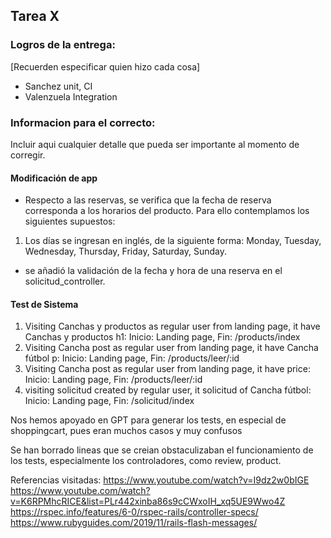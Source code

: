## Tarea X

### Logros de la entrega:
[Recuerden especificar quien hizo cada cosa]
* Sanchez unit, CI
* Valenzuela Integration

### Informacion para el correcto:
Incluir aqui cualquier detalle que pueda ser importante al momento de corregir.

#### Modificación de app
* Respecto a las reservas, se verifica que la fecha de reserva corresponda a los horarios del producto. Para ello contemplamos los siguientes supuestos:
1. Los días se ingresan en inglés, de la siguiente forma: Monday, Tuesday, Wednesday, Thursday, Friday, Saturday, Sunday.
* se añadió la validación de la fecha y hora de una reserva en el solicitud_controller.

#### Test de Sistema
1. Visiting Canchas y productos as regular user from landing page, it have Canchas y productos h1: Inicio: Landing page, Fin: /products/index
2. Visiting Cancha post as regular user from landing page, it have Cancha fútbol p: Inicio: Landing page, Fin: /products/leer/:id
3. Visiting Cancha post as regular user from landing page, it have price: Inicio: Landing page, Fin: /products/leer/:id
4. visiting solicitud created by regular user, it solicitud of Cancha fútbol: Inicio: Landing page, Fin: /solicitud/index


Nos hemos apoyado en GPT para generar los tests, en especial de shoppingcart, pues eran muchos casos y muy confusos

Se han borrado lineas que se creian obstaculizaban el funcionamiento de los tests, especialmente los controladores, como review, product.

Referencias visitadas:
https://www.youtube.com/watch?v=I9dz2w0bIGE
https://www.youtube.com/watch?v=K6RPMhcRICE&list=PLr442xinba86s9cCWxoIH_xq5UE9Wwo4Z
https://rspec.info/features/6-0/rspec-rails/controller-specs/
https://www.rubyguides.com/2019/11/rails-flash-messages/